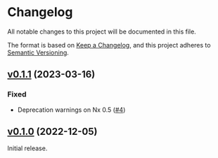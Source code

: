 # Changelog

All notable changes to this project will be documented in this file.

The format is based on [Keep a Changelog](https://keepachangelog.com/en/1.0.0/),
and this project adheres to [Semantic Versioning](https://semver.org/spec/v2.0.0.html).

## [v0.1.1](https://github.com/elixir-nx/nx_image/tree/v0.1.1) (2023-03-16)

### Fixed

* Deprecation warnings on Nx 0.5 ([#4](https://github.com/elixir-nx/nx_image/pull/4))

## [v0.1.0](https://github.com/elixir-nx/nx_image/tree/v0.1.0) (2022-12-05)

Initial release.
